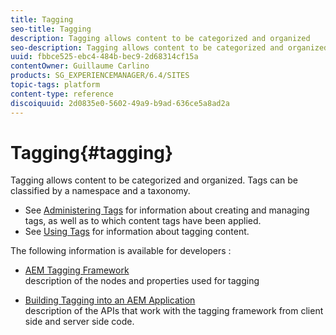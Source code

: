 ```yaml
---
title: Tagging
seo-title: Tagging
description: Tagging allows content to be categorized and organized
seo-description: Tagging allows content to be categorized and organized
uuid: fbbce525-ebc4-484b-bec9-2d68314cf15a
contentOwner: Guillaume Carlino
products: SG_EXPERIENCEMANAGER/6.4/SITES
topic-tags: platform
content-type: reference
discoiquuid: 2d0835e0-5602-49a9-b9ad-636ce5a8ad2a
---
```


# Tagging{#tagging}

Tagging allows content to be categorized and organized. Tags can be classified by a namespace and a taxonomy.

* See [Administering Tags](/help/sites/administering/using/tags.md) for information about creating and managing tags, as well as to which content tags have been applied.
* See [Using Tags](/help/sites/authoring/using/tags.md) for information about tagging content.

The following information is available for developers :

* [AEM Tagging Framework](/help/sites/developing/using/framework.md)  
  description of the nodes and properties used for tagging

* [Building Tagging into an AEM Application](/help/sites/developing/using/building.md)  
  description of the APIs that work with the tagging framework from client side and server side code.

